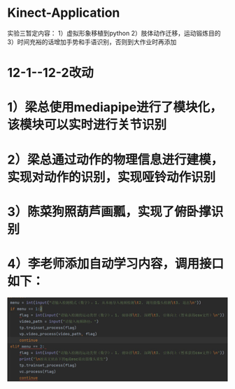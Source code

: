 # Kinect-Application

实验三暂定内容：
1）虚拟形象移植到python
2）肢体动作迁移，运动锻炼目的
3）时间充裕的话增加手势和手语识别，否则到大作业时再添加

# 12-1--12-2改动

# 1）梁总使用mediapipe进行了模块化，该模块可以实时进行关节识别

# 2）梁总通过动作的物理信息进行建模，实现对动作的识别，实现哑铃动作识别

# 3）陈菜狗照葫芦画瓢，实现了俯卧撑识别

# 4）李老师添加自动学习内容，调用接口如下：

![1669990935469](image/README/1669990935469.jpg)
